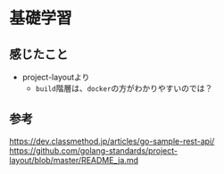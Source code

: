 # 基礎学習

## 感じたこと
* project-layoutより
    * `build`階層は、`docker`の方がわかりやすいのでは？

## 参考
https://dev.classmethod.jp/articles/go-sample-rest-api/
https://github.com/golang-standards/project-layout/blob/master/README_ja.md